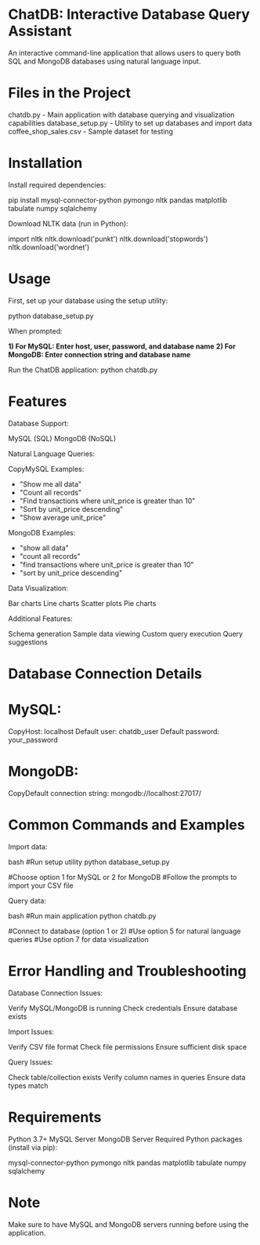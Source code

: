 # ChatDB: Interactive Database Query Assistant
An interactive command-line application that allows users to query both SQL and MongoDB databases using natural language input.

# Files in the Project

chatdb.py - Main application with database querying and visualization capabilities
database_setup.py - Utility to set up databases and import data
coffee_shop_sales.csv - Sample dataset for testing

# Installation

Install required dependencies:

pip install mysql-connector-python pymongo nltk pandas matplotlib tabulate numpy sqlalchemy

Download NLTK data (run in Python):

import nltk
nltk.download('punkt')
nltk.download('stopwords')
nltk.download('wordnet')

# Usage

First, set up your database using the setup utility:

python database_setup.py

When prompted:

**1) For MySQL: Enter host, user, password, and database name**
**2) For MongoDB: Enter connection string and database name**


Run the ChatDB application:
python chatdb.py

# Features

Database Support:


MySQL (SQL)
MongoDB (NoSQL)


Natural Language Queries:

CopyMySQL Examples:
- "Show me all data"
- "Count all records"
- "Find transactions where unit_price is greater than 10"
- "Sort by unit_price descending"
- "Show average unit_price"

MongoDB Examples:
- "show all data"
- "count all records"
- "find transactions where unit_price is greater than 10"
- "sort by unit_price descending"

Data Visualization:


Bar charts
Line charts
Scatter plots
Pie charts


Additional Features:


Schema generation
Sample data viewing
Custom query execution
Query suggestions

# Database Connection Details

# MySQL:
CopyHost: localhost
Default user: chatdb_user
Default password: your_password

# MongoDB:
CopyDefault connection string: mongodb://localhost:27017/

# Common Commands and Examples

Import data:

bash
#Run setup utility
python database_setup.py

#Choose option 1 for MySQL or 2 for MongoDB
#Follow the prompts to import your CSV file

Query data:

bash
#Run main application
python chatdb.py

#Connect to database (option 1 or 2)
#Use option 5 for natural language queries
#Use option 7 for data visualization

# Error Handling and Troubleshooting

Database Connection Issues:


Verify MySQL/MongoDB is running
Check credentials
Ensure database exists


Import Issues:


Verify CSV file format
Check file permissions
Ensure sufficient disk space


Query Issues:


Check table/collection exists
Verify column names in queries
Ensure data types match

# Requirements

Python 3.7+
MySQL Server
MongoDB Server
Required Python packages (install via pip):

mysql-connector-python
pymongo
nltk
pandas
matplotlib
tabulate
numpy
sqlalchemy



# Note
Make sure to have MySQL and MongoDB servers running before using the application.
